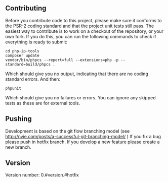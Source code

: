 Contributing
-------------

Before you contribute code to this project, please make sure it conforms to the PSR-2 coding standard
and that the project unit tests still pass. The easiest way to contribute is to work on a checkout of the repository,
or your own fork. If you do this, you can run the following commands to check if everything is ready to submit:

    cd php-ip-tools
    composer update
    vendor/bin/phpcs --report=full --extensions=php -p --standard=build/phpcs .

Which should give you no output, indicating that there are no coding standard errors. And then:

    phpunit

Which should give you no failures or errors. You can ignore any skipped tests as these are for external tools.

Pushing
-------

Development is based on the git flow branching model (see http://nvie.com/posts/a-successful-git-branching-model/ )
If you fix a bug please push in hotfix branch.
If you develop a new feature please create a new branch.

Version
-------
Version number: 0.#version.#hotfix
